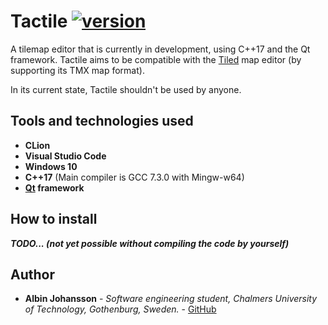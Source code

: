 # Tactile [![version](https://img.shields.io/badge/version-alpha-red.svg)](https://semver.org)

A tilemap editor that is currently in development, using C++17 and the Qt framework. Tactile aims to be
compatible with the [Tiled](https://www.mapeditor.org/) map editor (by supporting its TMX map format).

In its current state, Tactile shouldn't be used by anyone.

## Tools and technologies used
* **CLion**
* **Visual Studio Code**
* **Windows 10**
* **C++17** (Main compiler is GCC 7.3.0 with Mingw-w64)
* **[Qt](https://www.qt.io/) framework**

## How to install

***TODO... (not yet possible without compiling the code by yourself)***

## Author

- __Albin Johansson__ - _Software engineering student, Chalmers University of Technology, Gothenburg, Sweden._ - [GitHub](https://github.com/albin-johansson)
